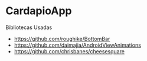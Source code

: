 # CardapioApp

Bibliotecas Usadas
  - https://github.com/roughike/BottomBar
  - https://github.com/daimajia/AndroidViewAnimations
  - https://github.com/chrisbanes/cheesesquare
